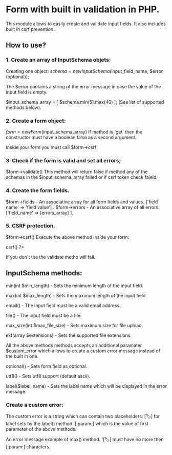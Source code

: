 # Form with built in validation in PHP.
This module allows to easily create and validate input fields.  It also includes built in csrf prevention.

## How to use?

### 1. Create an array of InputSchema objets:

Creating one object:
$schema = new InputSchema($input_field_name, $error (optional));

The $error contains a string of the error message in case the value of the input field is empty.

$input_schema_array = [ $schema.min(5].max(40) ];
(See list of supported methods below).

### 2. Create a form object:

$form = new Form($input_schema_array)
If method is 'get' then the constructor must have a boolean false as a second argument.

Inside your form you must call $form->csrf

### 3. Check if the form is valid and set all errors;

$form->validate() 
This method will return false if method any of the schemas in the $input_schema_array failed
or if csrf token check faield.

### 4. Create the form fields.

$form->fields - An associative array for all form fields and values.  ['field name' => 'field value'] .
$form->errors - An associative array of all errors.  ['field_name' => [errors_array] ].

### 5. CSRF protection.

$form->csrf()
Execute the above method inside your form:
<form>
<?= $form->csrf() ?>  
</form>

If you don't the the validate metho will fail.



## InputSchema methods:

min(int $min_length) - Sets the minimum length of the input field.

max(int $max_length) - Sets the maximum length of the input field.

email() - The input field must be a valid email address.

file() - The input field must be a file.

max_size(int $max_file_size) - Sets maximum size for file upload.

ext(array $extensions) - Sets the supported file extensions.

All the above methods methods accepts an additional paramater $custom_error
which allows to create a custom error message instead of the built in one.

optional() - Sets form field as optional.

utf8() - Sets utf8 support (default ascii).

label($label_name) - Sets the label name which will be displayed in the error message.

### Create a custom error:

The custom error is a string which can contain two placeholders:
[:label:] for label sets by the label() method.
[:param:] which is the value of first parameter of the above methods.

An error message example of max() method.
'[:label:] must have no more then [:param:] characters.











